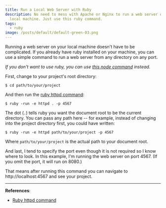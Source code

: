 ```yaml
---
title: Run a Local Web Server with Ruby
description: No need to mess with Apache or Nginx to run a web server on your
  local machine. Just use this ruby command.
tags:
  - ruby
image: /posts/default/default-green-03.png
---
```


Running a web server on your local machine doesn't have to be complicated. If you already have ruby installed on your machine, you can use a simple command to run a web server from any directory on any port.

_If you don't want to use ruby, you can use [this node command](/posts/run-local-web-server-node/) instead._

First, change to your project's root directory:

    $ cd path/to/your/project

And then run the [ruby httpd command](https://apidock.com/ruby/Object/httpd):

    $ ruby -run -e httpd . -p 4567

The dot (`.`) tells ruby you want the document root to be the current directory. You can pass any path here -- for example, instead of changing into the project directory first, you could have written:

    $ ruby -run -e httpd path/to/your/project -p 4567

Where `path/to/your/project` is the actual path to your document root.

And last, I tend to specify the port even though it is not required so I know where to look. In this example, I'm running the web server on port 4567. (If you omit the port, it will run on 8080.)

That means after running this command you can navigate to http://localhost:4567 and see your project.

---

**References**:

- [Ruby httpd command](https://apidock.com/ruby/Object/httpd)
